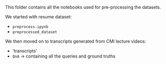 This folder contains all the notebooks used for pre-processing the datasets.<br>

We started with resume dataset:
  - `preprocess.ipynb`
  - `preprocessed_dataset`<br>

We then moved on to transcripts generated from CMI lecture videos:
  - 'transcripts'
  - `QnA` -> containing all the queries and ground truths
